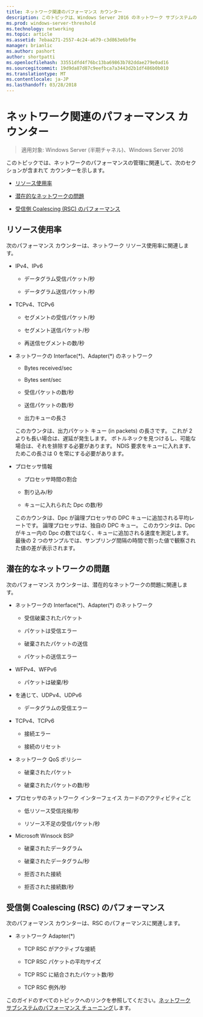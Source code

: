 ```yaml
---
title: ネットワーク関連のパフォーマンス カウンター
description: このトピックは、Windows Server 2016 のネットワーク サブシステムのパフォーマンス チューニング ガイドの一部です。
ms.prod: windows-server-threshold
ms.technology: networking
ms.topic: article
ms.assetid: 7ebaa271-2557-4c24-a679-c3d863e6bf9e
manager: brianlic
ms.author: pashort
author: shortpatti
ms.openlocfilehash: 33551dfd4f76bc13ba69863b782ddae279e0ad16
ms.sourcegitcommit: 19d9da87d87c9eefbca7a3443d2b1df486b0b010
ms.translationtype: MT
ms.contentlocale: ja-JP
ms.lasthandoff: 03/28/2018
---
```

# <a name="network-related-performance-counters"></a>ネットワーク関連のパフォーマンス カウンター

>適用対象: Windows Server (半期チャネル)、Windows Server 2016

このトピックでは、ネットワークのパフォーマンスの管理に関連して、次のセクションが含まれて カウンターを示します。  
  
-   [リソース使用率](#bkmk_ru)  
  
-   [潜在的なネットワークの問題](#bkmk_np)  
  
-   [受信側 Coalescing (RSC) のパフォーマンス](#bkmk_rsc)  
  
##  <a name="bkmk_ru"></a>リソース使用率  

次のパフォーマンス カウンターは、ネットワーク リソース使用率に関連します。  
  
-   IPv4、IPv6  
  
    -   データグラム受信パケット/秒  
  
    -   データグラム送信パケット/秒  
  
-   TCPv4、TCPv6  
  
    -   セグメントの受信パケット/秒  
  
    -   セグメント送信パケット/秒  
  
    -   再送信セグメントの数/秒  
  
-   ネットワークの Interface(*)、Adapter(\*) のネットワーク  
  
    -   Bytes received/sec  
  
    -   Bytes sent/sec  
  
    -   受信パケットの数/秒  
  
    -   送信パケットの数/秒  
  
    -   出力キューの長さ  
  
     このカウンタは、出力パケット キュー \(in packets\) の長さです。 これが 2 よりも長い場合は、遅延が発生します。 ボトルネックを見つけるし、可能な場合は、それを排除する必要があります。 NDIS 要求をキューに入れます、ためこの長さは 0 を常にする必要があります。  
  
-   プロセッサ情報  
  
    -   プロセッサ時間の割合  
  
    -   割り込み/秒  
  
    -   キューに入れられた Dpc の数/秒  
  
     このカウンタは、Dpc が論理プロセッサの DPC キューに追加される平均レートです。 論理プロセッサは、独自の DPC キュー。 このカウンタは、Dpc がキュー内の Dpc の数ではなく、キューに追加される速度を測定します。 最後の 2 つのサンプルでは、サンプリング間隔の時間で割った値で観察された値の差が表示されます。  
  
##  <a name="bkmk_np"></a>潜在的なネットワークの問題  

次のパフォーマンス カウンターは、潜在的なネットワークの問題に関連します。  
  
-   ネットワークの Interface(*)、Adapter(\*) のネットワーク  
  
    -   受信破棄されたパケット  
  
    -   パケットは受信エラー  
  
    -   破棄されたパケットの送信  
  
    -   パケットの送信エラー  
  
-   WFPv4、WFPv6  
  
    -   パケットは破棄/秒

-   を通じて、UDPv4、UDPv6

    -   データグラムの受信エラー  
  
-   TCPv4、TCPv6  
  
    -   接続エラー  
  
    -   接続のリセット  
  
-   ネットワーク QoS ポリシー  
  
    -   破棄されたパケット  
  
    -   破棄されたパケットの数/秒  
  
-   プロセッサのネットワーク インターフェイス カードのアクティビティごと  
  
    -   低リソース受信兆候/秒  
  
    -   リソース不足の受信パケット/秒  
  
-   Microsoft Winsock BSP  
  
    -   破棄されたデータグラム  
  
    -   破棄されたデータグラム/秒  
  
    -   拒否された接続  
  
    -   拒否された接続数/秒  
  
##  <a name="bkmk_rsc"></a>受信側 Coalescing (RSC) のパフォーマンス  

次のパフォーマンス カウンターは、RSC のパフォーマンスに関連します。  
  
-   ネットワーク Adapter(*)  
  
    -   TCP RSC がアクティブな接続  
  
    -   TCP RSC パケットの平均サイズ  
  
    -   TCP RSC に結合されたパケット数/秒  
  
    -   TCP RSC 例外/秒

このガイドのすべてのトピックへのリンクを参照してください。[ネットワーク サブシステムのパフォーマンス チューニング](net-sub-performance-top.md)します。